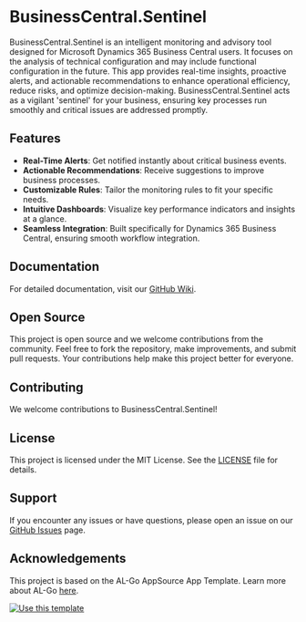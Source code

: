 # BusinessCentral.Sentinel

BusinessCentral.Sentinel is an intelligent monitoring and advisory tool designed for Microsoft Dynamics 365 Business Central users. It focuses on the analysis of technical configuration and may include functional configuration in the future. This app provides real-time insights, proactive alerts, and actionable recommendations to enhance operational efficiency, reduce risks, and optimize decision-making. BusinessCentral.Sentinel acts as a vigilant 'sentinel' for your business, ensuring key processes run smoothly and critical issues are addressed promptly.

## Features

- **Real-Time Alerts**: Get notified instantly about critical business events.
- **Actionable Recommendations**: Receive suggestions to improve business processes.
- **Customizable Rules**: Tailor the monitoring rules to fit your specific needs.
- **Intuitive Dashboards**: Visualize key performance indicators and insights at a glance.
- **Seamless Integration**: Built specifically for Dynamics 365 Business Central, ensuring smooth workflow integration.

## Documentation

For detailed documentation, visit our [GitHub Wiki](https://github.com/StefanMaron/BusinessCentral.Sentinel/wiki).

## Open Source

This project is open source and we welcome contributions from the community. Feel free to fork the repository, make improvements, and submit pull requests. Your contributions help make this project better for everyone.

## Contributing

We welcome contributions to BusinessCentral.Sentinel!

## License

This project is licensed under the MIT License. See the [LICENSE](LICENSE) file for details.

## Support

If you encounter any issues or have questions, please open an issue on our [GitHub Issues](https://github.com/StefanMaron/BusinessCentral.Sentinel/issues) page.

## Acknowledgements

This project is based on the AL-Go AppSource App Template. Learn more about AL-Go [here](https://aka.ms/AL-Go).

[![Use this template](https://github.com/microsoft/AL-Go/assets/10775043/ca1ecc85-2fd3-4ab5-a866-bd2e7e80259d)](https://github.com/new?template_name=AL-Go-AppSource&template_owner=microsoft)